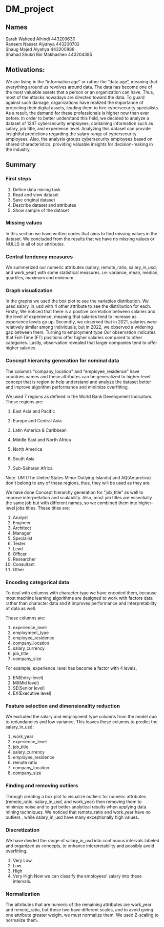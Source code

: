 # DM_project  

## Names  
Sarah Waheed Alhindi 443200630  
Raneem Nasser Alyahya 443200702  
Shaug Majed Alyahya 443200888  
Shahad Shukri Bin Makhashen  443204385  

## Motivations: 
We are living in the “information age” or rather the “data age”, meaning that everything around us revolves around data. The data has become one of the most valuable assets that a person or an organization can have, Thus, most of the attacks nowadays are directed toward the data. To guard against such damage, organizations have realized the importance of protecting their digital assets, leading them to hire cybersecurity specialists. As a result, the demand for these professionals is higher now than ever before. In order to better understand this field, we decided to analyze a dataset of 1247 cybersecurity employees, containing information such as salary, job title, and experience level. Analyzing this dataset can provide insightful predictions regarding the salary range of cybersecurity employees. Also, the analysis groups cybersecurity employees based on shared characteristics, providing valuable insights for decision-making in the industry.

## Summary

### First steps
1. Define data mining task
2. Read and view dataset
3. Save original dataset
4. Describe dataset and attributes
5. Show sample of the dataset


### Missing values 
In this section we have written codes that aims to find missing values in the dataset. We concluded from the results that we have no missing values or NULLS in all of our attributes.

### Central tendency measures
We summerized our numeric attributes (salary, remote_ratio, salary_in_usd, and work_year) with some statistical measures. i.e: variance, mean, median, quartiles, maximum and minimum. 

### Graph visualization
In the graphs we used the box plot to see the variables distribution. 
We used salary_in_usd with 4 other attribute to see the distribution for each. 
Firstly, We noticed that there is a positive correlation between salaries and the level of experience, meaning that salaries tend to increase as experience levels go up. Secondly, we observed that in 2021, salaries were relatively similar among individuals, but in 2022, we observed a widening gap between them. Turning to employment type Our observation indicates that Full-Time (FT) positions offer higher salaries compared to other categories. Lastly, observation revealed that larger companies tend to offer higher salaries.

### Concept hierarchy generation for nominal data

The columns "company_location" and "employee_residence" have countries names and these attributes can be generalized to higher-level concept that is region to help understand and analyze the dataset better and improve algorithm performance and minimize overfitting.  

We used 7 regions as defined in the World Bank Development Indicators. These regions are:

1. East Asia and Pacific

2. Europe and Central Asia

3. Latin America & Caribbean

4. Middle East and North Africa

5. North America

6. South Asia

7. Sub-Saharan Africa

Note: UM (The United States Minor Outlying Islands) and AQ(Antarctica) don't belong to any of these regions, thus, they will be used as they are.


We have done Concept hierarchy generation for "job_title" as well to improve interpretation and scalability. Also, most job titles are essentially the same job but with different names, so we combined them into higher-level jobs titles. These titles are:

1.	Analyst
2.	Engineer
3.	Architect
4.	Manager
5.	Specialist
6.	Tester
7.	Lead
8.	Officer
9.	Researcher
10.	Consultant
11.	Other


### Encoding categorical data  
To deal with columns with character type we have encoded them, because most machine learning algorithms are designed to work with factors data rather than character data and it improves performance and Interpretability of data as well.

These columns are:
1.	experience_level
2.	employment_type
3.	employee_residence
4.	company_location
5.	salary_currency
6.	job_title
7.	company_size

For example, experience_level has become a factor with 4 levels,
1.	EN(Entry-level)
2.	MI(Mid level)
3.	SE(Senior level)
4.	EX(Executive level)


### Feature selection and dimensionality reduction
We excluded the salary and employment type columns from the model duo to redundancies and low variance. This leaves these columns to predict the salary_in_usd:
1. work_year
2. experience_level
3. job_title
4. salary_currency
5. employee_residence
6. remote ratio
7. company_location
8. company_size

### Finding and removing outliers
Through creating a box plot to visualize outliers for numeric attributes (remote_ratio, salary_in_usd, and work_year) then removing them to minimize noise and to get better analytical results when applying data mining techniques.
We noticed that remote_ratio and work_year have no outliers , while salary_in_usd have many exceptionally high values.


### Discretization  
We have divided the range of salary_in_usd into continuous intervals labeled and organized as concepts, to enhance interpretability and possibly avoid overfitting. 
1.	Very Low,
2.	Low
3.	High
4.	Very High
Now we can classify the employees’ salary into these intervals.


### Normalization  

The attributes that are numeric of the remaining attributes are work_year and remote_ratio, but these two have different scales, and to avoid giving one attribute greater weight, we must normalize them. We used Z-scaling to normalize them.

